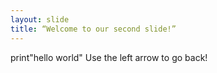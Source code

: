 ```yaml
---
layout: slide
title: “Welcome to our second slide!”
---
```

print"hello world"
Use the left arrow to go back!
